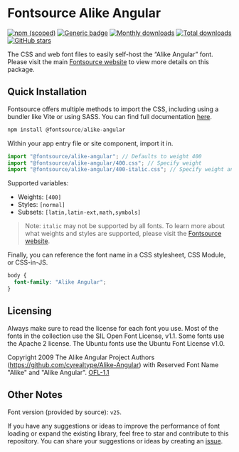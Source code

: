 # Fontsource Alike Angular

[![npm (scoped)](https://img.shields.io/npm/v/@fontsource/alike-angular?color=brightgreen)](https://www.npmjs.com/package/@fontsource/alike-angular) [![Generic badge](https://img.shields.io/badge/fontsource-passing-brightgreen)](https://github.com/fontsource/fontsource) [![Monthly downloads](https://badgen.net/npm/dm/@fontsource/alike-angular)](https://github.com/fontsource/fontsource) [![Total downloads](https://badgen.net/npm/dt/@fontsource/alike-angular)](https://github.com/fontsource/fontsource) [![GitHub stars](https://img.shields.io/github/stars/fontsource/fontsource.svg?style=social&label=Star)](https://github.com/fontsource/fontsource/stargazers)

The CSS and web font files to easily self-host the “Alike Angular” font. Please visit the main [Fontsource website](https://fontsource.org/fonts/alike-angular) to view more details on this package.

## Quick Installation

Fontsource offers multiple methods to import the CSS, including using a bundler like Vite or using SASS. You can find full documentation [here](https://fontsource.org/docs/getting-started/introduction).

```javascript
npm install @fontsource/alike-angular
```

Within your app entry file or site component, import it in.

```javascript
import "@fontsource/alike-angular"; // Defaults to weight 400
import "@fontsource/alike-angular/400.css"; // Specify weight
import "@fontsource/alike-angular/400-italic.css"; // Specify weight and style
```

Supported variables:
- Weights: `[400]`
- Styles: `[normal]`
- Subsets: `[latin,latin-ext,math,symbols]`

> Note: `italic` may not be supported by all fonts. To learn more about what weights and styles are supported, please visit the [Fontsource website](https://fontsource.org/fonts/alike-angular).

Finally, you can reference the font name in a CSS stylesheet, CSS Module, or CSS-in-JS.

```css
body {
  font-family: "Alike Angular";
}
```

## Licensing
Always make sure to read the license for each font you use. Most of the fonts in the collection use the SIL Open Font License, v1.1. Some fonts use the Apache 2 license. The Ubuntu fonts use the Ubuntu Font License v1.0.

Copyright 2009 The Alike Angular Project Authors (https://github.com/cyrealtype/Alike-Angular) with Reserved Font Name "Alike" and "Alike Angular".
[OFL-1.1](http://scripts.sil.org/OFL)

## Other Notes
Font version (provided by source): `v25`.

If you have any suggestions or ideas to improve the performance of font loading or expand the existing library, feel free to star and contribute to this repository. You can share your suggestions or ideas by creating an [issue](https://github.com/fontsource/fontsource/issues).